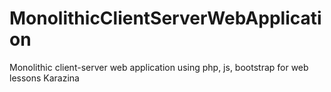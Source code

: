 # MonolithicClientServerWebApplication
Monolithic client-server web application using php, js, bootstrap for web lessons Karazina
